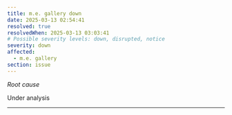 ```yaml
---
title: m.e. gallery down
date: 2025-03-13 02:54:41
resolved: true
resolvedWhen: 2025-03-13 03:03:41
# Possible severity levels: down, disrupted, notice
severity: down
affected:
  - m.e. gallery
section: issue
---
```


*Root cause*

Under analysis

---


